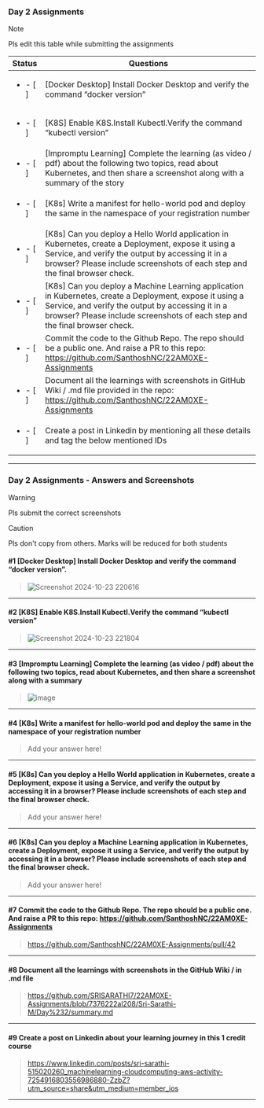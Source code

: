 ### Day 2 Assignments

> [!NOTE]
> Pls edit this table while submitting the assignments

| Status         | Questions     | 
|----------------|---------------|
| <ul><li>- [ ] </li></ul> | [Docker Desktop] Install Docker Desktop and verify the command “docker version” |
| <ul><li>- [ ] </li></ul> | [K8S] Enable K8S.Install Kubectl.Verify the command “kubectl version” |
| <ul><li>- [ ] </li></ul> | [Impromptu Learning] Complete the learning (as video / pdf) about the following two topics, read about Kubernetes, and then share a screenshot along with a summary of the story |
| <ul><li>- [ ] </li></ul> | [K8s] Write a manifest for hello-world pod and deploy the same in the namespace of your registration number |
| <ul><li>- [ ] </li></ul> | [K8s] Can you deploy a Hello World application in Kubernetes, create a Deployment, expose it using a Service, and verify the output by accessing it in a browser? Please include screenshots of each step and the final browser check. |
| <ul><li>- [ ] </li></ul> | [K8s] Can you deploy a Machine Learning application in Kubernetes, create a Deployment, expose it using a Service, and verify the output by accessing it in a browser? Please include screenshots of each step and the final browser check.  |
| <ul><li>- [ ] </li></ul> | Commit the code to the Github Repo. The repo should be a public one. And raise a PR to this repo: https://github.com/SanthoshNC/22AM0XE-Assignments |
| <ul><li>- [ ] </li></ul> | Document all the learnings with screenshots in GitHub Wiki / .md file provided in the repo: https://github.com/SanthoshNC/22AM0XE-Assignments |
| <ul><li>- [ ] </li></ul> | Create a post in Linkedin by mentioning all these details and tag the below mentioned IDs |

***

### Day 2 Assignments - Answers and Screenshots

> [!WARNING]
> Pls submit the correct screenshots

> [!CAUTION]
> Pls don't copy from others. Marks will be reduced for both students

#### #1 [Docker Desktop] Install Docker Desktop and verify the command “docker version”.
>![Screenshot 2024-10-23 220616](https://github.com/user-attachments/assets/c69f15dd-919e-4f41-9591-1eb7072f0186)


***

#### #2 [K8S] Enable K8S.Install Kubectl.Verify the command “kubectl version”
> ![Screenshot 2024-10-23 221804](https://github.com/user-attachments/assets/35e50144-682e-49c6-898f-10d53e843667)


***

#### #3 [Impromptu Learning] Complete the learning (as video / pdf) about the following two topics, read about Kubernetes, and then share a screenshot along with a summary
>![image](https://github.com/user-attachments/assets/9739ae0c-a1c5-4759-8b25-b63c33a1e964)


***

#### #4 [K8s] Write a manifest for hello-world pod and deploy the same in the namespace of your registration number
> Add your answer here!

***

#### #5 [K8s] Can you deploy a Hello World application in Kubernetes, create a Deployment, expose it using a Service, and verify the output by accessing it in a browser? Please include screenshots of each step and the final browser check.
> Add your answer here!

***

#### #6 [K8s] Can you deploy a Machine Learning application in Kubernetes, create a Deployment, expose it using a Service, and verify the output by accessing it in a browser? Please include screenshots of each step and the final browser check.
> Add your answer here!

***

#### #7 Commit the code to the Github Repo. The repo should be a public one. And raise a PR to this repo: https://github.com/SanthoshNC/22AM0XE-Assignments
> https://github.com/SanthoshNC/22AM0XE-Assignments/pull/42

***

#### #8 Document all the learnings with screenshots in the GitHub Wiki / in .md file
> https://github.com/SRISARATHI7/22AM0XE-Assignments/blob/7376222al208/Sri-Sarathi-M/Day%232/summary.md

***

#### #9 Create a post on Linkedin about your learning journey in this 1 credit course
> https://www.linkedin.com/posts/sri-sarathi-515020260_machinelearning-cloudcomputing-aws-activity-7254916803556986880-ZzbZ?utm_source=share&utm_medium=member_ios

***
